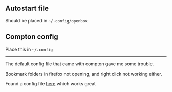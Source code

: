 ## Autostart file

Should be placed in `~/.config/openbox`

## Compton config

Place this in `~/.config`

---------

The default config file that came with compton gave me some trouble.

Bookmark folders in firefox not opening, and right click not working either.

Found a config file [here](http://duncanlock.net/blog/2013/06/07/how-to-switch-to-compton-for-beautiful-tear-free-compositing-in-xfce/) which works great
